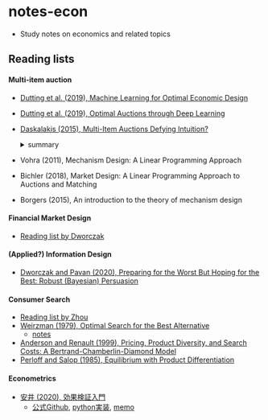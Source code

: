 # notes-econ

- Study notes on economics and related topics


## Reading lists


#### Multi-item auction
* [Dutting et al. (2019), Machine Learning for Optimal Economic Design](https://link.springer.com/chapter/10.1007/978-3-030-18050-8_70)
* [Dutting et al. (2019), Optimal Auctions through Deep Learning](http://proceedings.mlr.press/v97/duetting19a/duetting19a.pdf)
* [Daskalakis (2015), Multi-Item Auctions Defying Intuition?](https://dl.acm.org/doi/10.1145/2845926.2845928)
  <details>
  <summary>summary</summary>
  <div>

  + Survey on the theory of multi-item auction, covering technical details.
  + Analitycal approach: The *duality-based* framework targets closed-form characterization of optimal mechanisms for **one** bidder.
    - closely related to [optimal trasportation](http://tam5917.hatenablog.com/entry/2018/01/19/213040)
  + Algorithmic approach: The *reduced form* approach (working on the projection of the mechanism) can compute optimal mechanisms even for multiple bidder case.
  + Open problems:
    - Extension of the duality-based framework to multiple bidder cases
    - Sensitivity of the results on the details of the bidder type distributions

  </div>
  </details>

* Vohra (2011), Mechanism Design: A Linear Programming Approach
* Bichler (2018), Market Design: A Linear Programming Approach to Auctions and Matching
* Borgers (2015), An introduction to the theory of mechanism design


#### Financial Market Design
* [Reading list by Dworczak](./doc/fmd_syllabus.pdf)


#### (Applied?) Information Design
* [Dworczak and Pavan (2020), Preparing for the Worst But Hoping for the Best: Robust (Bayesian) Persuasion](http://faculty.wcas.northwestern.edu/~apa522/Robust%20Persuasion.pdf)


#### Consumer Search
* [Reading list by Zhou](./doc/zhou_syllabus.pdf)
* [Weirzman (1979), Optimal Search for the Best Alternative](https://scholar.harvard.edu/files/weitzman/files/optimalsearchbestalternative.pdf)
  - [notes](https://drive.google.com/open?id=1AKFaf6Vi0FnxijfIdXYkVn89LzfQZaj0)
* [Anderson and Renault (1999), Pricing, Product Diversity, and Search Costs: A Bertrand-Chamberlin-Diamond Model](http://doi.wiley.com/10.2307/2556072)
* [Perloff and Salop (1985), Equilibrium with Product Differentiation](https://academic.oup.com/restud/article-lookup/doi/10.2307/2297473)


#### Econometrics
* [安井 (2020), 効果検証入門](https://gihyo.jp/book/2020/978-4-297-11117-5)
  - [公式Github](https://github.com/ghmagazine/cibook), [python実装](https://qiita.com/nekoumei/items/648726e89d05cba6f432), [memo](https://www.overleaf.com/read/jmjzyxdrtxzk)